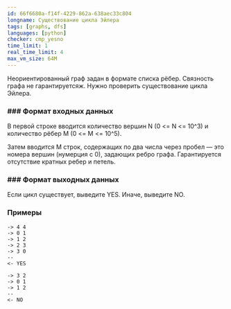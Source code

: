 ```yaml
---
id: 66f6680a-f14f-4229-862a-638aec33c804
longname: Существование цикла Эйлера
tags: [graphs, dfs]
languages: [python]
checker: cmp_yesno
time_limit: 1
real_time_limit: 4
max_vm_size: 64M
---
```


Неориентированный граф задан в формате списка рёбер. Связность графа не гарантируетсяж.
Нужно проверить существование цикла Эйлера.

### ### Формат входных данных

В первой строке вводится количество вершин N (0 <= N <= 10^3) и количество рёбер M (0 <= M <= 10^5).

Затем вводится M строк, содержащих по два числа через пробел — это номера вершин (нумерция с 0), задающих ребро графа. Гарантируется отсутствие кратных ребер и петель.

### ### Формат выходных данных

Если цикл существует, выведите YES. Иначе, выведите NO.

### Примеры

```
-> 4 4
-> 0 1
-> 1 2
-> 2 3
-> 3 0
--
<- YES
```

```
-> 3 2
-> 0 1
-> 1 2
--
<- NO
```
